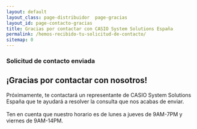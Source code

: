```yaml
---
layout: default
layout_class: page-distribuidor  page-gracias
layout_id: page-contacto-gracias 
title: Gracias por contactar con CASIO System Solutions España
permalink: /hemos-recibido-tu-solicitud-de-contacto/
sitemap: 0
---
```

<!-- Gracias Section -->
<section class="action-section g-color-white--darker g-pt-10 g-mt-90" id="partners">
	<div class="action-section-inner">
    <div class="g-max-width--770 g-margin-side-auto page-scroll text-center">
    	<i class="icon-custom icon-lg rounded-x fa fa-check "></i>
    	<h3 class="g-mb-10 g-color-white-dark">Solicitud de contacto enviada</h3>
      <h2 class="g-mb-20 g-color-white">¡Gracias por contactar con nosotros!</h2>
      <p class="g-color-white g-mb-20 g-margin-side-auto">
      	Próximamente, te contactará un representante de CASIO System Solutions España que te ayudará a resolver la consulta que nos acabas de enviar. 
        <br><br>
        Ten en cuenta que nuestro horario es de lunes a jueves de 9AM-7PM y viernes de 9AM-14PM.         
      </p>
    </div>
	</div>
</section>
<!-- /Gracias Section -->